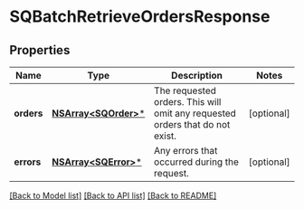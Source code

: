 # SQBatchRetrieveOrdersResponse

## Properties
Name | Type | Description | Notes
------------ | ------------- | ------------- | -------------
**orders** | [**NSArray&lt;SQOrder&gt;***](SQOrder.md) | The requested orders. This will omit any requested orders that do not exist. | [optional] 
**errors** | [**NSArray&lt;SQError&gt;***](SQError.md) | Any errors that occurred during the request. | [optional] 

[[Back to Model list]](../README.md#documentation-for-models) [[Back to API list]](../README.md#documentation-for-api-endpoints) [[Back to README]](../README.md)


